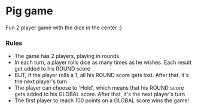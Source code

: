 # Pig game

Fun 2 player game with the dice in the center :)

<h3>Rules</h3>

- The game has 2 players, playing in rounds.
- In each turn, a player rolls dice as many times as he wishes. Each result get added to his ROUND score
- BUT, if the player rolls a 1, all his ROUND score gets lost. After that, it's the next player's turn
- The player can choose to 'Hold', which means that his ROUND score gets added to his GLOBAL score. After that, it's the next player's turn
- The first player to reach 100 points on a GLOBAL score wins the game!
